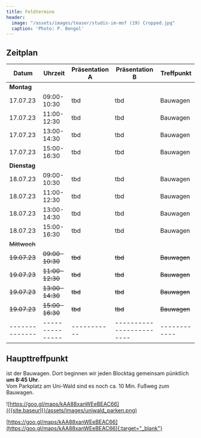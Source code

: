 ```yaml
---
title: Feldtermine
header:
  image: "/assets/images/teaser/studis-im-mof (19) Cropped.jpg"
  caption: 'Photo: P. Bengel'
---
```



## Zeitplan


Datum              | Uhrzeit       | Präsentation A   | Präsentation B    | Treffpunkt |
|------------------|---------------|-----------|--------------------|------------|
**Montag** |||||
17.07.23    | 09:00-10:30 | tbd  | tbd | Bauwagen   |
17.07.23    | 11:00-12:30 | tbd  | tbd | Bauwagen   |
17.07.23    | 13:00-14:30 | tbd  | tbd | Bauwagen   |
17.07.23    | 15:00-16:30 | tbd  | tbd | Bauwagen   |
**Dienstag** |||||
18.07.23    | 09:00-10:30 | tbd  | tbd | Bauwagen   |
18.07.23    | 11:00-12:30 | tbd  | tbd | Bauwagen   |
18.07.23    | 13:00-14:30 | tbd  | tbd | Bauwagen   |
18.07.23    | 15:00-16:30 | tbd  | tbd | Bauwagen   |
<s>Mittwoch</s> |||||
<s>19.07.23</s>   | <s>09:00-10:30</s> | <s>tbd</s>  | <s>tbd</s> | <s>Bauwagen</s>   |
<s>19.07.23</s>    | <s>11:00-12:30</s> | <s>tbd</s>  | <s>tbd</s> | <s>Bauwagen</s>   |
<s>19.07.23</s>    | <s>13:00-14:30</s> | <s>tbd</s>  | <s>tbd</s> | <s>Bauwagen</s>   |
<s>19.07.23</s>    | <s>15:00-16:30</s> | <s>tbd</s>  | <s>tbd</s> | <s>Bauwagen</s>   |
|--------------|---------------|-----------|------------------------|------------|


## Haupttreffpunkt

ist der Bauwagen. Dort beginnen wir jeden Blocktag gemeinsam pünktlich <br> <b>um 8:45 Uhr</b>. <br>
Vom Parkplatz am Uni-Wald sind es noch ca. 10 Min. Fußweg zum Bauwagen.

![https://goo.gl/maps/kAA88xanWEeBEAC66]({{site.baseurl}}/assets/images/uniwald_parken.png)



[https://goo.gl/maps/kAA88xanWEeBEAC66](https://goo.gl/maps/kAA88xanWEeBEAC66){:target="_blank"}





